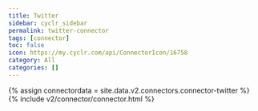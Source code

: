 ```yaml
---
title: Twitter
sidebar: cyclr_sidebar
permalink: twitter-connector
tags: [connector]
toc: false
icon: https://my.cyclr.com/api/ConnectorIcon/16758
category: All
categories: []
---
```

{% assign connectordata = site.data.v2.connectors.connector-twitter %}
{% include v2/connector/connector.html %}	